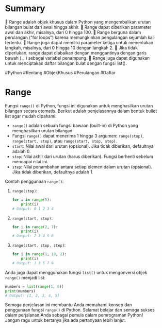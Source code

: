 # Summary

🔹 Range adalah objek khusus dalam Python yang mengembalikan urutan bilangan bulat dari awal hingga akhir.
🔹 Range dapat diberikan parameter awal dan akhir, misalnya, dari 0 hingga 100.
🔹 Range berguna dalam perulangan ("for loops") karena memungkinkan pengulangan sejumlah kali tertentu.
🔹 Range juga dapat memiliki parameter ketiga untuk menentukan langkah, misalnya, dari 0 hingga 10 dengan langkah 2.
🔹 Jika tidak diperlukan, range dapat diabaikan dengan menggantinya dengan garis bawah ( _ ) sebagai variabel penampung.
🔹 Range juga dapat digunakan untuk menciptakan daftar bilangan bulat dengan fungsi list().

#Python #Rentang #ObjekKhusus #Perulangan #Daftar

# Range

Fungsi `range()` di Python, fungsi ini digunakan untuk menghasilkan urutan bilangan secara otomatis. Berikut adalah penjelasannya dalam bentuk bullet list agar mudah dipahami:

- `range()` adalah sebuah fungsi bawaan (built-in) di Python yang menghasilkan urutan bilangan.
- Fungsi `range()` dapat menerima 1 hingga 3 argumen: `range(stop)`, `range(start, stop)`, atau `range(start, stop, step)`.
- `start`: Nilai awal dari urutan (opsional). Jika tidak diberikan, defaultnya adalah 0.
- `stop`: Nilai akhir dari urutan (harus diberikan). Fungsi berhenti sebelum mencapai nilai ini.
- `step`: Nilai penambahan antara setiap elemen dalam urutan (opsional). Jika tidak diberikan, defaultnya adalah 1.

Contoh penggunaan `range()`:

1. `range(stop)`:
   ```python
   for i in range(5):
       print(i)
   # Output: 0 1 2 3 4
   ```

2. `range(start, stop)`:
   ```python
   for i in range(2, 7):
       print(i)
   # Output: 2 3 4 5 6
   ```

3. `range(start, stop, step)`:
   ```python
   for i in range(1, 10, 2):
       print(i)
   # Output: 1 3 5 7 9
   ```

Anda juga dapat menggunakan fungsi `list()` untuk mengonversi objek `range()` menjadi list:
```python
numbers = list(range(1, 6))
print(numbers)
# Output: [1, 2, 3, 4, 5]
```

Semoga penjelasan ini membantu Anda memahami konsep dan penggunaan fungsi `range()` di Python. Selamat belajar dan semoga sukses dalam perjalanan Anda sebagai pemula dalam pemrograman Python! Jangan ragu untuk bertanya jika ada pertanyaan lebih lanjut.
